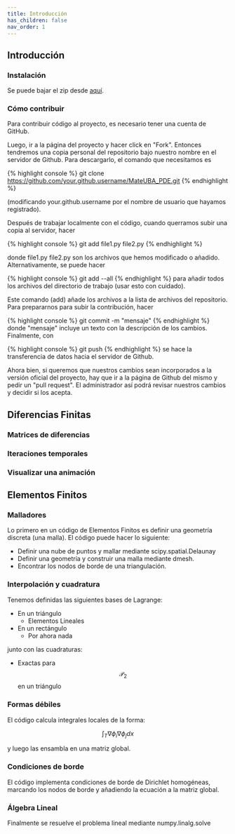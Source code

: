 ```yaml
---
title: Introducción
has_children: false
nav_order: 1
---
```


## Introducción

### Instalación

Se puede bajar el zip desde [aquí](https://github.com/mascondosa/MateUBA_PDE/archive/main.zip).

### Cómo contribuir

Para contribuir código al proyecto, es necesario tener una cuenta de GitHub.

Luego, ir a la página del proyecto y hacer click en "Fork". Entonces
tendremos una copia personal del repositorio bajo nuestro nombre en el servidor
de Github. Para descargarlo, el comando que necesitamos es 

{% highlight console %}
git clone https://github.com/your.github.username/MateUBA_PDE.git
{% endhighlight %}

(modificando your.github.username por el nombre de usuario que hayamos registrado).

Después de trabajar localmente con el código, cuando querramos subir una copia al servidor, hacer

{% highlight console %}
git add file1.py file2.py
{% endhighlight %}

donde file1.py file2.py son los archivos que hemos modificado o añadido. Alternativamente,
se puede hacer

{% highlight console %}
git add --all
{% endhighlight %}
para añadir todos los archivos del directorio de trabajo (usar esto con cuidado).

Este comando (add) añade los archivos a la lista de archivos del repositorio. Para prepararnos para subir
la contribución, hacer

{% highlight console %}
git commit -m "mensaje"
{% endhighlight %}
donde "mensaje" incluye un texto con la descripción de los cambios. Finalmente, con

{% highlight console %}
git push
{% endhighlight %}
se hace la transferencia de datos hacia el servidor de Github.

Ahora bien, si queremos que nuestros cambios sean incorporados a la versión oficial del proyecto, hay que ir a la
página de Github del mismo y pedir un "pull request". El administrador así podrá revisar nuestros cambios
y decidir si los acepta.

## Diferencias Finitas

### Matrices de diferencias

### Iteraciones temporales

### Visualizar una animación


## Elementos Finitos

### Malladores

Lo primero en un código de Elementos Finitos es definir una geometría discreta (una malla).
El código puede hacer lo siguiente: 
- Definir una nube de puntos y mallar mediante scipy.spatial.Delaunay
- Definir una geometría y construir una malla mediante dmesh.
- Encontrar los nodos de borde de una triangulación.

### Interpolación y cuadratura

Tenemos definidas las siguientes bases de Lagrange:
* En un triángulo
    * Elementos Lineales
* En un rectángulo
    * Por ahora nada

junto con las cuadraturas:
- Exactas para $$\mathcal{P}_2$$ en un triángulo

### Formas débiles

El código calcula integrales locales de la forma:

$$ \int_T \nabla \phi_i \nabla \phi_j dx $$

y luego las ensambla en una matriz global.

### Condiciones de borde

El código implementa condiciones de borde de Dirichlet homogéneas,
marcando los nodos de borde y añadiendo la ecuación a la matriz global.

### Álgebra Lineal

Finalmente se resuelve el problema lineal mediante numpy.linalg.solve

